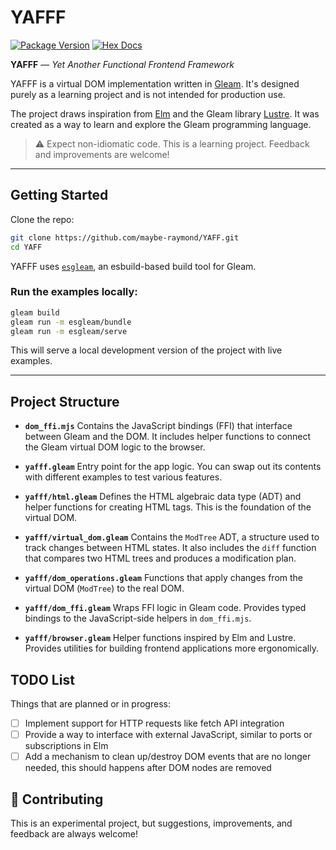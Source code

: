 # YAFFF

[![Package Version](https://img.shields.io/hexpm/v/vdom)](https://hex.pm/packages/vdom)
[![Hex Docs](https://img.shields.io/badge/hex-docs-ffaff3)](https://hexdocs.pm/vdom/)

**YAFFF** — *Yet Another Functional Frontend Framework*

YAFFF is a virtual DOM implementation written in [Gleam](https://gleam.run). It's designed purely as a learning project and is not intended for production use.

The project draws inspiration from [Elm](https://elm-lang.org) and the Gleam library [Lustre](https://hex.pm/packages/lustre). It was created as a way to learn and explore the Gleam programming language.

> ⚠️ Expect non-idiomatic code. This is a learning project. Feedback and improvements are welcome!

---

## Getting Started

Clone the repo:

```sh
git clone https://github.com/maybe-raymond/YAFF.git
cd YAFF
```

YAFFF uses [`esgleam`](https://hex.pm/packages/esgleam), an esbuild-based build tool for Gleam.

### Run the examples locally:

```sh
gleam build
gleam run -m esgleam/bundle
gleam run -m esgleam/serve
```

This will serve a local development version of the project with live examples.

---

## Project Structure

* **`dom_ffi.mjs`**
  Contains the JavaScript bindings (FFI) that interface between Gleam and the DOM. It includes helper functions to connect the Gleam virtual DOM logic to the browser.

* **`yafff.gleam`**
  Entry point for the app logic. You can swap out its contents with different examples to test various features.

* **`yafff/html.gleam`**
  Defines the HTML algebraic data type (ADT) and helper functions for creating HTML tags. This is the foundation of the virtual DOM.

* **`yafff/virtual_dom.gleam`**
  Contains the `ModTree` ADT, a structure used to track changes between HTML states. It also includes the `diff` function that compares two HTML trees and produces a modification plan.

* **`yafff/dom_operations.gleam`**
  Functions that apply changes from the virtual DOM (`ModTree`) to the real DOM.

* **`yafff/dom_ffi.gleam`**
  Wraps FFI logic in Gleam code. Provides typed bindings to the JavaScript-side helpers in `dom_ffi.mjs`.

* **`yafff/browser.gleam`**
  Helper functions inspired by Elm and Lustre. Provides utilities for building frontend applications more ergonomically.


## TODO List

Things that are planned or in progress:

* [ ] Implement support for HTTP requests like fetch API integration
* [ ] Provide a way to interface with external JavaScript, similar to ports or subscriptions in Elm
* [ ] Add a mechanism to clean up/destroy DOM events that are no longer needed, this should happens after DOM nodes are removed

## 🤝 Contributing

This is an experimental project, but suggestions, improvements, and feedback are always welcome!
